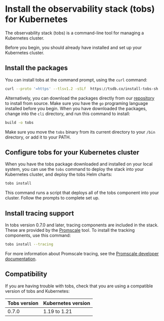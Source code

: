 # Install the observability stack (tobs) for Kubernetes
The observability stack (tobs) is a command-line tool for managing a Kubernetes
cluster.

Before you begin, you should already have installed and set up your Kubernetes
cluster.

## Install the packages
You can install tobs at the command prompt, using the `curl` command:

```bash
curl --proto '=https' --tlsv1.2 -sSLf  https://tsdb.co/install-tobs-sh |sh
```

Alternatively, you can download the packages directly from our
[repository][download-tobs] to install from source. Make sure you have the `go`
programing language installed before you begin. When you have downloaded the
packages, change into the `cli` directory, and run this command to install:
```bash
build -o tobs
```

Make sure you move the `tobs` binary from its current directory to your `/bin`
directory, or add it to your PATH.

## Configure tobs for your Kubernetes cluster
When you have the tobs package downloaded and installed on your local system,
you can use the `tobs` command  to deploy the stack into your Kubernetes
cluster, and deploy the tobs Helm charts:
```bash
tobs install
```

This command runs a script that deploys all of the tobs component into your
cluster. Follow the prompts to complete set up.

## Install tracing support
In tobs version 0.7.0 and later, tracing components are included in the stack.
These are provided by the [Promscale][promscale] tool. To install the tracking
components, use this command:
```bash
tobs install --tracing
```

For more information about Promscale tracing, see the
[Promscale developer documentation][promscale-developer-docs].

## Compatibility
If you are having trouble with tobs, check that you are using a compatible
version of tobs and Kubernetes:

|Tobs version|Kubernetes version|
|-|-|
|0.7.0|1.19 to 1.21|


[download-tobs]: https://github.com/timescale/tobs/releases/latest
[promscale]: promscale/
[promscale-developer-docs]: https://github.com/timescale/promscale/blob/master/docs/tracing/
